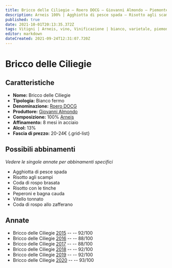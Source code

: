 ```yaml
---
title: Bricco delle Ciliegie – Roero DOCG – Giovanni Almondo – Piemonte (IT) – 20-24€ – 3★-5★
description: Arneis 100% | Agghiotta di pesce spada – Risotto agli scampi – Coda di rospo brasata – Risotto con le tinche – Peperoni e bagna cauda – Vitello tonnato – Coda di rospo allo zafferano
published: true
date: 2021-10-01T20:13:35.372Z
tags: Vitigni | Arneis, vino, Vinificazione | bianco, varietale, piemonte, fermo, Valutazioni | 5 stelle, risotto agli scampi, Alimento | Agghiotta, coda di rospo brasata, risotto con le tinche, peperoni e bagna cauda, Alimento | Vitello tonnato, Coda di rospo allo zafferano, Prezzi | 20-24€
editor: markdown
dateCreated: 2021-09-24T12:31:07.720Z
---
```


 # Bricco delle Ciliegie

## Caratteristiche
- **Nome:** Bricco delle Ciliegie
- **Tipologia:** Bianco fermo
- **Denominazione:** [Roero DOCG](/denominazioni/Italia/Piemonte/DOCG/Roero)
- **Produttore:** [Giovanni Almondo](/produttori/Italia/Piemonte/Giovanni-Almondo)
- **Composizione:** 100% [Arneis](/vitigni/Italia/bacca-bianca/arneis)
- **Affinamento:** 8 mesi in acciaio 
- **Alcol:** 13%
- **Fascia di prezzo:** 20-24€
{.grid-list}



## Possibili abbinamenti
*Vedere le singole annate per abbinamenti specifici*

- Agghiotta di pesce spada
- Risotto agli scampi 
- Coda di rospo brasata 
- Risotto con le tinche 
- Peperoni e bagna cauda 
- Vitello tonnato
- Coda di rospo allo zafferano


## Annate

- Bricco delle Ciliegie [2015](vini/Italia/Piemonte/Giovanni-Almondo/Bricco-Delle-Ciliegie/2015) -- <span class="star-5"></span>  -- 92/100
- Bricco delle Ciliegie [2016](vini/Italia/Piemonte/Giovanni-Almondo/Bricco-Delle-Ciliegie/2016) -- <span class="star-3"></span>  -- 88/100
- Bricco delle Ciliegie [2017](vini/Italia/Piemonte/Giovanni-Almondo/Bricco-Delle-Ciliegie/2017) -- <span class="star-3"></span>  -- 88/100
- Bricco delle Ciliegie [2018](vini/Italia/Piemonte/Giovanni-Almondo/Bricco-Delle-Ciliegie/2018) -- <span class="star-5"></span>  -- 92/100
- Bricco delle Ciliegie [2019](vini/Italia/Piemonte/Giovanni-Almondo/Bricco-Delle-Ciliegie/2019) -- <span class="star-5"></span>  -- 92/100
- Bricco delle Ciliegie [2020](vini/Italia/Piemonte/Giovanni-Almondo/Bricco-Delle-Ciliegie/2020) -- <span class="star-5"></span>  -- 93/100